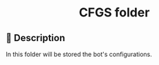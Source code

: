 # <p align="center">**CFGS folder**</p>

## 📄 **Description**
In this folder will be stored the bot's configurations.